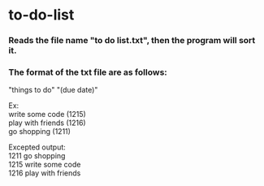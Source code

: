 # to-do-list  

### Reads the file name "to do list.txt", then the program will sort it.
### The format of the txt file are as follows:  

"things to do" "(due date)"  

Ex:  
write some code (1215)  
play with friends (1216)  
go shopping (1211)  

Excepted output:  
1211 go shopping  
1215 write some code  
1216 play with friends  
